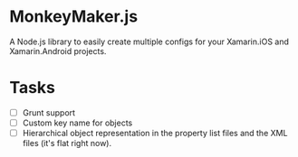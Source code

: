 # MonkeyMaker.js
A Node.js library to easily create multiple configs for your Xamarin.iOS and Xamarin.Android projects.

# Tasks
- [ ] Grunt support
- [ ] Custom key name for objects
- [ ] Hierarchical object representation in the property list files and the XML files (it's flat right now).

